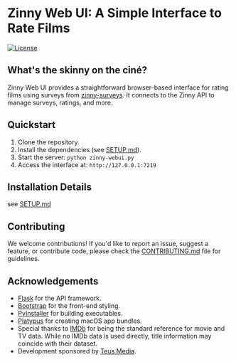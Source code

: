 # Zinny Web UI: A Simple Interface to Rate Films
[![License](https://img.shields.io/badge/License-BSD%203--Clause-blue.svg)](LICENSE)

## What's the skinny on the ciné?
Zinny Web UI provides a straightforward browser-based interface for rating films using surveys from [zinny-surveys](https://github.com/RyLaney/zinny-surveys). It connects to the Zinny API to manage surveys, ratings, and more.

## Quickstart
1. Clone the repository.
2. Install the dependencies (see [SETUP.md](https://github.com/RyLaney/zinny-webui/blob/main/SETUP.md)).
3. Start the server:
   `python zinny-webui.py`
4. Access the interface at:
   `http://127.0.0.1:7219`


## Installation Details

see [SETUP.md](SETUP.md)


## Contributing
We welcome contributions! If you'd like to report an issue, suggest a feature, or contribute code, please check the [CONTRIBUTING.md](https://github.com/RyLaney/zinny-webui/blob/main/CONTRIBUTING.md) file for guidelines.


## Acknowledgements
- [Flask](https://flask.palletsprojects.com/en/1.1.x/) for the API framework.
- [Bootstrap](https://getbootstrap.com/) for the front-end styling.
- [PyInstaller](https://www.pyinstaller.org/) for building executables.
- [Platypus](https://github.com/sveinbjornt/Platypus) for creating macOS app bundles.
- Special thanks to [IMDb](https://www.imdb.com) for being the standard reference for movie and TV data. While no IMDb data is used directly, title information may coincide with their dataset.
- Development sponsored by [Teus Media](https://teus.media).
